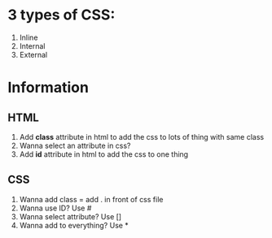 # 3 types of CSS:

1. Inline
2. Internal
3. External

# Information

## HTML

1. Add **class** attribute in html to add the css to lots of thing with same class
2. Wanna select an attribute in css?
3. Add **id** attribute in html to add the css to one thing

## CSS

1. Wanna add class = add . in front of css file
2. Wanna use ID? Use #
3. Wanna select attribute? Use []
4. Wanna add to everything? Use \*

